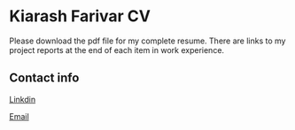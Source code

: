 # Kiarash Farivar CV
Please download the pdf file for my complete resume. 
There are links to my project reports at the end of each item in work experience. 

## Contact info
[Linkdin](https://www.linkedin.com/in/kiarash-farivar-7048951b8/)

[Email](mailto:kiarash.farivar@gmail.com)

